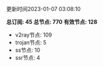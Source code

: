 更新时间2023-01-07 03:08:10

**总订阅: 45**
**总节点: 770**
**有效节点: 128**
- v2ray节点: 109
- trojan节点: 5
- ss节点: 10
- ssr节点: 4

